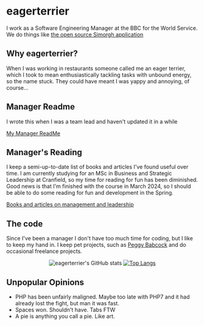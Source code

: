 # eagerterrier

I work as a Software Engineering Manager at the BBC for the World Service. We do things like [the open source Simorgh application](https://github.com/bbc/simorgh/)

## Why eagerterrier? 

When I was working in restaurants someone called me an eager terrier, which I took to mean enthusiastically tackling tasks with unbound energy, so the name stuck. They could have meant I was yappy and annoying, of course...

## Manager Readme

I wrote this when I was a team lead and haven't updated it in a while

[My Manager ReadMe](https://eagerterrier.github.io/eagerterrier/MANAGER_README)

## Manager's Reading

I keep a semi-up-to-date list of books and articles I've found useful over time. I am currently studying for an MSc in Business and Strategic Leadership at Cranfield, so my time for reading for fun has been diminished. Good news is that I'm finished with the course in March 2024, so I should be able to do some reading for fun and development in the Spring.

[Books and articles on management and leadership](https://eagerterrier.github.io/eagerterrier/MANAGEMENT_READING)

## The code

Since I've been a manager I don't have too much time for coding, but I like to keep my hand in. I keep pet projects, such as [Peggy Babcock](https://peggybabcock.co.uk/) and do occasional freelance projects.

<div align="center">

![eagerterrier's GitHub stats](https://github-readme-stats.vercel.app/api?username=eagerterrier&show_icons=true&theme=radical)
[![Top Langs](https://github-readme-stats.vercel.app/api/top-langs/?username=eagerterrier&layout=compact&theme=radical)](https://github.com/anuraghazra/github-readme-stats)
</div>

## Unpopular Opinions

* PHP has been unfairly maligned. Maybe too late with PHP7 and it had already lost the fight, but man it was fast.
* Spaces won. Shouldn't have. Tabs FTW
* A pie is anything you call a pie. Like art.